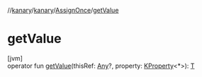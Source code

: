 //[kanary](../../../index.md)/[kanary](../index.md)/[AssignOnce](index.md)/[getValue](get-value.md)

# getValue

[jvm]\
operator fun [getValue](get-value.md)(thisRef: [Any](https://kotlinlang.org/api/latest/jvm/stdlib/kotlin/-any/index.html)?, property: [KProperty](https://kotlinlang.org/api/latest/jvm/stdlib/kotlin.reflect/-k-property/index.html)&lt;*&gt;): [T](index.md)
